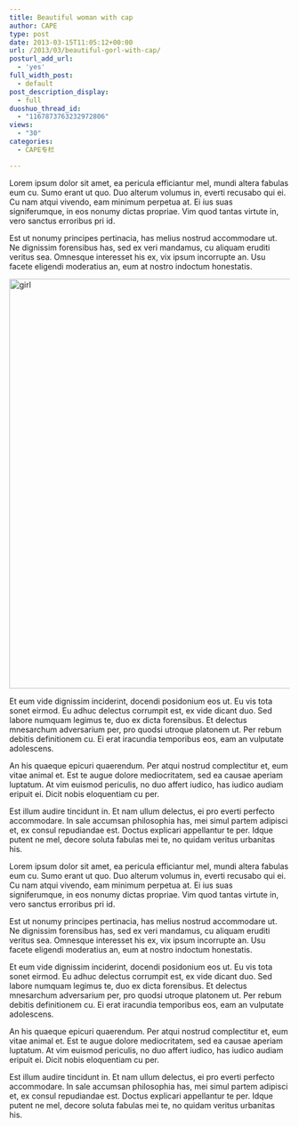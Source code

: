 ```yaml
---
title: Beautiful woman with cap
author: CAPE
type: post
date: 2013-03-15T11:05:12+00:00
url: /2013/03/beautiful-gorl-with-cap/
posturl_add_url:
  - 'yes'
full_width_post:
  - default
post_description_display:
  - full
duoshuo_thread_id:
  - "1167873763232972806"
views:
  - "30"
categories:
  - CAPE专栏

---
```

Lorem ipsum dolor sit amet, ea pericula efficiantur mel, mundi altera fabulas eum cu. Sumo erant ut quo. Duo alterum volumus in, everti recusabo qui ei. Cu nam atqui vivendo, eam minimum perpetua at. Ei ius suas signiferumque, in eos nonumy dictas propriae. Vim quod tantas virtute in, vero sanctus erroribus pri id.

Est ut nonumy principes pertinacia, has melius nostrud accommodare ut. Ne dignissim forensibus has, sed ex veri mandamus, cu aliquam eruditi veritus sea. Omnesque interesset his ex, vix ipsum incorrupte an. Usu facete eligendi moderatius an, eum at nostro indoctum honestatis.

[<img class="alignnone size-full wp-image-179" alt="girl" src="http://up.crumina.net/maestro-demo/wp-content/uploads/2013/03/girl.jpg" width="1196" height="737" />][1]

Et eum vide dignissim inciderint, docendi posidonium eos ut. Eu vis tota sonet eirmod. Eu adhuc delectus corrumpit est, ex vide dicant duo. Sed labore numquam legimus te, duo ex dicta forensibus. Et delectus mnesarchum adversarium per, pro quodsi utroque platonem ut. Per rebum debitis definitionem cu. Ei erat iracundia temporibus eos, eam an vulputate adolescens.

An his quaeque epicuri quaerendum. Per atqui nostrud complectitur et, eum vitae animal et. Est te augue dolore mediocritatem, sed ea causae aperiam luptatum. At vim euismod periculis, no duo affert iudico, has iudico audiam eripuit ei. Dicit nobis eloquentiam cu per.

Est illum audire tincidunt in. Et nam ullum delectus, ei pro everti perfecto accommodare. In sale accumsan philosophia has, mei simul partem adipisci et, ex consul repudiandae est. Doctus explicari appellantur te per. Idque putent ne mel, decore soluta fabulas mei te, no quidam veritus urbanitas his.

Lorem ipsum dolor sit amet, ea pericula efficiantur mel, mundi altera fabulas eum cu. Sumo erant ut quo. Duo alterum volumus in, everti recusabo qui ei. Cu nam atqui vivendo, eam minimum perpetua at. Ei ius suas signiferumque, in eos nonumy dictas propriae. Vim quod tantas virtute in, vero sanctus erroribus pri id.

Est ut nonumy principes pertinacia, has melius nostrud accommodare ut. Ne dignissim forensibus has, sed ex veri mandamus, cu aliquam eruditi veritus sea. Omnesque interesset his ex, vix ipsum incorrupte an. Usu facete eligendi moderatius an, eum at nostro indoctum honestatis.

Et eum vide dignissim inciderint, docendi posidonium eos ut. Eu vis tota sonet eirmod. Eu adhuc delectus corrumpit est, ex vide dicant duo. Sed labore numquam legimus te, duo ex dicta forensibus. Et delectus mnesarchum adversarium per, pro quodsi utroque platonem ut. Per rebum debitis definitionem cu. Ei erat iracundia temporibus eos, eam an vulputate adolescens.

An his quaeque epicuri quaerendum. Per atqui nostrud complectitur et, eum vitae animal et. Est te augue dolore mediocritatem, sed ea causae aperiam luptatum. At vim euismod periculis, no duo affert iudico, has iudico audiam eripuit ei. Dicit nobis eloquentiam cu per.

Est illum audire tincidunt in. Et nam ullum delectus, ei pro everti perfecto accommodare. In sale accumsan philosophia has, mei simul partem adipisci et, ex consul repudiandae est. Doctus explicari appellantur te per. Idque putent ne mel, decore soluta fabulas mei te, no quidam veritus urbanitas his.

 [1]: http://up.crumina.net/maestro-demo/wp-content/uploads/2013/03/girl.jpg
